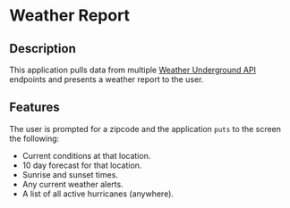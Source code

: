 # Weather Report

## Description

This application pulls data from multiple [Weather Underground API](http://www.wunderground.com/weather/api/d/docs?MR=1) endpoints and presents a weather report to the user.

## Features
The user is prompted for a zipcode and the application `puts` to the screen the following:

* Current conditions at that location.
* 10 day forecast for that location.
* Sunrise and sunset times.
* Any current weather alerts.
* A list of all active hurricanes (anywhere).
